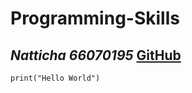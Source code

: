 # Programming-Skills
_Natticha 66070195_
[GitHub](https://github.com)
-------
`print("Hello World")`

